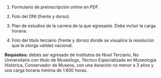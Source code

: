 1. Formulario de preinscripción online en PDF.

2. Foto del DNI (frente y dorso).


3. Plan de estudios de la carrera de la que egresaste. Debe incluir la carga horaria.

4. Foto del título terciario (frente y dorso) donde se visualice la resolución que le otorga validez nacional.



**Requisitos:** debés ser egresadx de Institutos de Nivel Terciario, No Universitario con título de Museólogx, Técnicx Especializadx en Museología Histórica, Conservador de Museos, con una duración no menor a 3 años y una carga horaria mínima de 1.600 horas.
